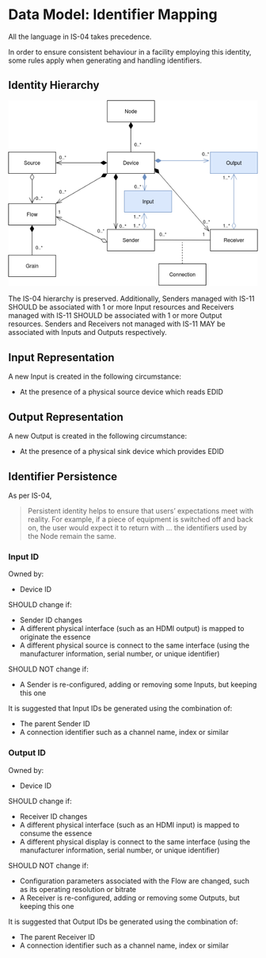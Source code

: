 # Data Model: Identifier Mapping

All the language in IS-04 takes precedence.

In order to ensure consistent behaviour in a facility employing this identity, some rules apply when generating and handling identifiers.

## Identity Hierarchy

![Extended IS-04 Model Diagram](../docs/images/is-11-data-model.png)

The IS-04 hierarchy is preserved. Additionally, Senders managed with IS-11 SHOULD be associated with 1 or more Input resources and Receivers managed with IS-11 SHOULD be associated with 1 or more Output resources. Senders and Receivers not managed with IS-11 MAY be associated with Inputs and Outputs respectively.

## Input Representation

A new Input is created in the following circumstance:

- At the presence of a physical source device which reads EDID

## Output Representation

A new Output is created in the following circumstance:

- At the presence of a physical sink device which provides EDID

## Identifier Persistence

As per IS-04,

> Persistent identity helps to ensure that users’ expectations meet with reality. For example, if a piece of equipment is switched off and back on, the user would expect it to return with ... the identifiers used by the Node remain the same.

### Input ID

Owned by:

- Device ID

SHOULD change if:

- Sender ID changes
- A different physical interface (such as an HDMI output) is mapped to originate the essence
- A different physical source is connect to the same interface (using the manufacturer information, serial number, or unique identifier)

SHOULD NOT change if:

- A Sender is re-configured, adding or removing some Inputs, but keeping this one

It is suggested that Input IDs be generated using the combination of:

- The parent Sender ID
- A connection identifier such as a channel name, index or similar

### Output ID

Owned by:

- Device ID

SHOULD change if:

- Receiver ID changes
- A different physical interface (such as an HDMI input) is mapped to consume the essence
- A different physical display is connect to the same interface (using the manufacturer information, serial number, or unique identifier)

SHOULD NOT change if:

- Configuration parameters associated with the Flow are changed, such as its operating resolution or bitrate
- A Receiver is re-configured, adding or removing some Outputs, but keeping this one

It is suggested that Output IDs be generated using the combination of:

- The parent Receiver ID
- A connection identifier such as a channel name, index or similar
